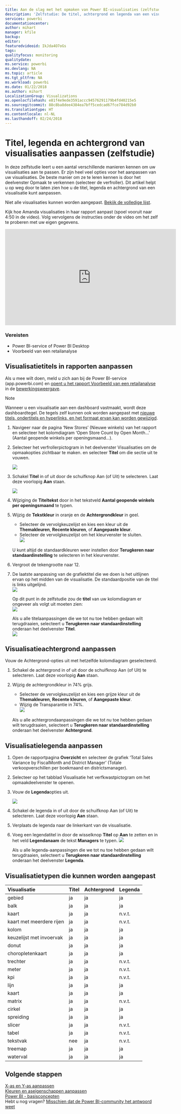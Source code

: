 ```yaml
---
title: Aan de slag met het opmaken van Power BI-visualisaties (zelfstudie)
description: 'Zelfstudie: De titel, achtergrond en legenda van een visualisatie aanpassen'
services: powerbi
documentationcenter: 
author: mihart
manager: kfile
backup: 
editor: 
featuredvideoid: IkJda4O7oGs
tags: 
qualityfocus: monitoring
qualitydate: 
ms.service: powerbi
ms.devlang: NA
ms.topic: article
ms.tgt_pltfrm: NA
ms.workload: powerbi
ms.date: 01/22/2018
ms.author: mihart
LocalizationGroup: Visualizations
ms.openlocfilehash: e81f4e9ede3591accc94576291179b4fd40215e5
ms.sourcegitcommit: 88c8ba8dee4384ea7bff5cedcad67fce784d92b0
ms.translationtype: HT
ms.contentlocale: nl-NL
ms.lasthandoff: 02/24/2018
---
```

# <a name="customize-visualization-titles-legends-and-backgrounds-tutorial"></a>Titel, legenda en achtergrond van visualisaties aanpassen (zelfstudie)
In deze zelfstudie leert u een aantal verschillende manieren kennen om uw visualisaties aan te passen.   Er zijn heel veel opties voor het aanpassen van uw visualisaties. De beste manier om ze te leren kennen is door het deelvenster Opmaak te verkennen (selecteer de verfroller).  Dit artikel helpt u op weg door te laten zien hoe u de titel, legenda en achtergrond van een visualisatie kunt aanpassen.  

Niet alle visualisaties kunnen worden aangepast. [Bekijk de volledige lijst](#list).  

Kijk hoe Amanda visualisaties in haar rapport aanpast (spoel vooruit naar 4:50 in de video). Volg vervolgens de instructies onder de video om het zelf te proberen met uw eigen gegevens.

<iframe width="560" height="315" src="https://www.youtube.com/embed/IkJda4O7oGs" frameborder="0" allowfullscreen></iframe>

### <a name="prerequisites"></a>Vereisten
- Power BI-service of Power BI Desktop
- Voorbeeld van een retailanalyse

## <a name="customize-visualization-titles-in-reports"></a>Visualisatietitels in rapporten aanpassen
Als u mee wilt doen, meld u zich aan bij de Power BI-service (app.powerbi.com) en [opent u het rapport Voorbeeld van een retailanalyse](sample-datasets.md) in de [bewerkingsweergave](service-interact-with-a-report-in-editing-view.md).

> [!NOTE]
> Wanneer u een visualisatie aan een dashboard vastmaakt, wordt deze dashboardtegel.  De tegels zelf kunnen ook worden aangepast met [nieuwe titels, ondertitels en hyperlinks, en het formaat ervan kan worden gewijzigd](service-dashboard-edit-tile.md).
> 
> 

1. Navigeer naar de pagina ‘New Stores’ (Nieuwe winkels) van het rapport en selecteer het kolomdiagram ‘Open Store Count by Open Month...’ (Aantal geopende winkels per openingsmaand...).
2. Selecteer het verfrollerpictogram in het deelvenster Visualisaties om de opmaakopties zichtbaar te maken.  en selecteer **Titel** om die sectie uit te vouwen.  
   
   ![](media/power-bi-visualization-customize-title-background-and-legend/power-bi-formatting-menu.png)
3. Schakel **Titel** in of uit door de schuifknop Aan (of Uit) te selecteren. Laat deze voorlopig **Aan** staan.  
   
   ![](media/power-bi-visualization-customize-title-background-and-legend/onoffslider.png)
4. Wijziging de **Titeltekst** door in het tekstveld **Aantal geopende winkels per openingsmaand** te typen.  
5. Wijzig de **Tekstkleur** in oranje en de **Achtergrondkleur** in geel.
   
   * Selecteer de vervolgkeuzelijst en kies een kleur uit de **Themakleuren**, **Recente kleuren**, of **Aangepaste kleur**.
   * Selecteer de vervolgkeuzelijst om het kleurvenster te sluiten.  
     ![](media/power-bi-visualization-customize-title-background-and-legend/customizecolorpicker.png)
   
   U kunt altijd de standaardkleuren weer instellen door **Terugkeren naar standaardinstelling** te selecteren in het kleurvenster.
6. Vergroot de tekengrootte naar 12.
7. De laatste aanpassing van de grafiektitel die we doen is het uitlijnen ervan op het midden van de visualisatie. De standaardpositie van de titel is links uitgelijnd.  
   ![](media/power-bi-visualization-customize-title-background-and-legend/customizealign.png)
   
    Op dit punt in de zelfstudie zou de **titel** van uw kolomdiagram er ongeveer als volgt uit moeten zien:  
    ![](media/power-bi-visualization-customize-title-background-and-legend/tutorialprogress1.png)
   
    Als u alle titelaanpassingen die we tot nu toe hebben gedaan wilt terugdraaien, selecteert u **Terugkeren naar standaardinstelling** onderaan het deelvenster **Titel**.  
    ![](media/power-bi-visualization-customize-title-background-and-legend/revertall.png)

## <a name="customize-visualization-backgrounds"></a>Visualisatieachtergrond aanpassen
Vouw de Achtergrond-opties uit met hetzelfde kolomdiagram geselecteerd.

1. Schakel de achtergrond in of uit door de schuifknop Aan (of Uit) te selecteren. Laat deze voorlopig **Aan** staan.
2. Wijzig de achtergrondkleur in 74% grijs.
   
   * Selecteer de vervolgkeuzelijst en kies een grijze kleur uit de **Themakleuren**, **Recente kleuren**, of **Aangepaste kleur**.
   * Wijzig de Transparantie in 74%.   
     ![](media/power-bi-visualization-customize-title-background-and-legend/power-bi-customize-background.png)
   
   Als u alle achtergrondaanpassingen die we tot nu toe hebben gedaan wilt terugdraaien, selecteert u **Terugkeren naar standaardinstelling** onderaan het deelvenster **Achtergrond**.

## <a name="customize-visualization-legends"></a>Visualisatielegenda aanpassen
1. Open de rapportpagina **Overzicht** en selecteer de grafiek ‘Total Sales Variance by FiscalMonth and District Manager’ (Totale verkoopverschillen per boekmaand en districtsmanager).
2. Selecteer op het tabblad Visualisatie het verfkwastpictogram om het opmaakdeelvenster te openen.  
3. Vouw de **Legenda**opties uit.
   
      ![](media/power-bi-visualization-customize-title-background-and-legend/legend.png)
4. Schakel de legenda in of uit door de schuifknop Aan (of Uit) te selecteren. Laat deze voorlopig **Aan** staan.
5. Verplaats de legenda naar de linkerkant van de visualisatie.    
6. Voeg een legendatitel in door de wisselknop **Titel** op **Aan** te zetten en in het veld **Legendanaam** de tekst **Managers** te typen.
   ![](media/power-bi-visualization-customize-title-background-and-legend/legend-move.png)
   
   Als u alle legenda-aanpassingen die we tot nu toe hebben gedaan wilt terugdraaien, selecteert u **Terugkeren naar standaardinstelling** onderaan het deelvenster **Legenda**.

<a name="list"></a>

## <a name="visualization-types-that-can-be-customized"></a>Visualisatietypen die kunnen worden aangepast
| Visualisatie | Titel | Achtergrond | Legenda |
|:--- |:--- |:--- |:--- |
| gebied |ja |ja |ja |
| balk |ja |ja |ja |
| kaart |ja |ja |n.v.t. |
| kaart met meerdere rijen |ja |ja |n.v.t. |
| kolom |ja |ja |ja |
| keuzelijst met invoervak |ja |ja |ja |
| donut |ja |ja |ja |
| choropletenkaart |ja |ja |ja |
| trechter |ja |ja |n.v.t. |
| meter |ja |ja |n.v.t. |
| kpi |ja |ja |n.v.t. |
| lijn |ja |ja |ja |
| kaart |ja |ja |ja |
| matrix |ja |ja |n.v.t. |
| cirkel |ja |ja |ja |
| spreiding |ja |ja |ja |
| slicer |ja |ja |n.v.t. |
| tabel |ja |ja |n.v.t. |
| tekstvak |nee |ja |n.v.t. |
| treemap |ja |ja |ja |
| waterval |ja |ja |ja |

## <a name="next-steps"></a>Volgende stappen
[X-as en Y-as aanpassen](power-bi-visualization-customize-x-axis-and-y-axis.md)  
[Kleuren en aseigenschappen aanpassen](service-getting-started-with-color-formatting-and-axis-properties.md)  
[Power BI - basisconcepten](service-basic-concepts.md)  
Hebt u nog vragen? [Misschien dat de Power BI-community het antwoord weet](http://community.powerbi.com/)

